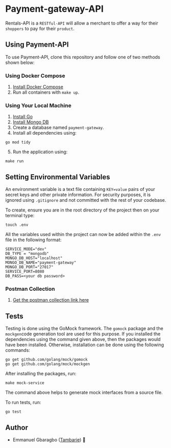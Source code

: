 # Payment-gateway-API

Rentals-API is a `RESTful-API` will allow a
merchant to offer a way for their `shoppers` to pay for their `product`.




## Using Payment-API

To use Payment-API, clone this repository and follow one of two methods shown below:

### Using Docker Compose

1. [Install Docker Compose](https://docs.docker.com/compose/install/)
2. Run all containers with `make up`.


### Using Your Local Machine

1. [Install Go](https://golang.org/doc/install)
2. [Install Mongo DB](https://docs.mongodb.com/manual/installation/)
3. Create a database named `payment-gateway`.
4. Install all dependencies using:


```
go mod tidy
```
5. Run the application using:

```
make run
```


## Setting Environmental Variables
An environment variable is a text file containing ``KEY=value`` pairs of your secret keys and other private information. For security purposes, it is ignored using ``.gitignore`` and not committed with the rest of your codebase.

To create, ensure you are in the root directory of the project then on your terminal type:
```
touch .env
```
All the variables used within the project can now be added within the ``.env`` file in the following format:
```
SERVICE_MODE="dev"
DB_TYPE = "mongodb"
MONGO_DB_HOST="localhost"
MONGO_DB_NAME="payment-gateway"
MONGO_DB_PORT="27017"
SERVICE_PORT=8080
DB_PASS=<your db password>
```



### Postman Collection

1. [Get the postman collection link here ](https://www.getpostman.com/collections/db0e41771a301a73740e)



## Tests
Testing is done using the GoMock framework. The ``gomock`` package and the ``mockgen``code generation tool are used for this purpose.
If you installed the dependencies using the command given above, then the packages would have been installed. Otherwise, installation can be done using the following commands:
```
go get github.com/golang/mock/gomock
go get github.com/golang/mock/mockgen
```

After installing the packages, run:
```
make mock-service
```

The command above helps to generate mock interfaces from a source file.

To run tests, run:
```
go test
```

## Author

* Emmanuel Gbaragbo ([Tambarie](https://github.com/Tambarie)) 🐛




